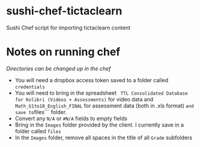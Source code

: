 # sushi-chef-tictaclearn
Sushi Chef script for importing tictaclearn content

# Notes on running chef
*Directories can be changed up in the chef*
- You will need a dropbox access token saved to a folder called ```credentials```
- You will need to bring in the spreadsheet ``` TTL Consolidated Database for Kolibri (Videos + Assessments)``` for video data and ```Math_G1to10_English_FINAL``` for assessment data (both in .xls format) ``` and save to ```files``` folder.
- Convert any ```N/A``` or ```#N/A``` fields to empty fields
- Bring in the ```Images``` folder provided by the client. I currently save in a folder called ```files```
- In the ```Images``` folder, remove all spaces in the title of all ```Grade``` subfolders

